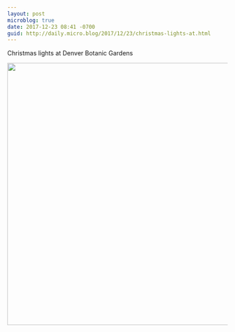 ```yaml
---
layout: post
microblog: true
date: 2017-12-23 08:41 -0700
guid: http://daily.micro.blog/2017/12/23/christmas-lights-at.html
---
```

Christmas lights at Denver Botanic Gardens

<img src="http://www.barbic.com/uploads/2017/acdb6cc6cb.jpg" width="600" height="599" />
